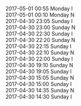 2017-05-01 00:55 Monday  I  
2017-05-01 00:10 Monday  N  
2017-04-30 23:05 Sunday  I  
2017-04-30 23:00 Sunday  N  
2017-04-30 22:30 Sunday  I  
2017-04-30 22:20 Sunday  N  
2017-04-30 22:15 Sunday  I  
2017-04-30 22:10 Sunday  N  
2017-04-30 22:00 Sunday  I  
2017-04-30 19:10 Sunday  N  
2017-04-30 19:05 Sunday  I  
2017-04-30 15:05 Sunday  N  
2017-04-30 15:00 Sunday  I  
2017-04-30 14:35 Sunday  N  
2017-04-30 14:30 Sunday  I  
